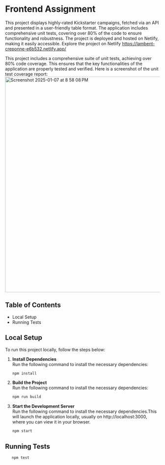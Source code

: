 # Frontend Assignment

This project displays highly-rated Kickstarter campaigns, fetched via an API and presented in a user-friendly table format. The application includes comprehensive unit tests, covering over 80% of the code to ensure functionality and robustness. The project is deployed and hosted on Netlify, making it easily accessible.
Explore the project on Netlify https://lambent-creponne-e6b532.netlify.app/ 

This project includes a comprehensive suite of unit tests, achieving over 80% code coverage. This ensures that the key functionalities of the application are properly tested and verified.
Here is a screenshot of the unit test coverage report:
<img width="701" alt="Screenshot 2025-01-07 at 8 58 08 PM" src="https://github.com/user-attachments/assets/1734008d-e1b6-4de9-94ae-19d152cec53a" />

## Table of Contents
- Local Setup
- Running Tests

## Local Setup

To run this project locally, follow the steps below:

1. **Install Dependencies**  
   Run the following command to install the necessary dependencies:
   ```bash
   npm install
2. **Build the Project**  
   Run the following command to install the necessary dependencies:
   ```bash
   npm run build
3. **Start the Development Server**  
   Run the following command to install the necessary dependencies.This will launch the application locally, usually on http://localhost:3000, where you can view it in your browser.
   ```bash
   npm start

## Running Tests
```bash
   npm test
